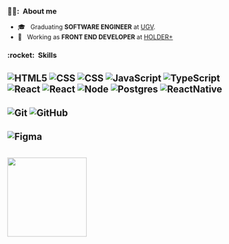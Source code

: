 <h3> 👨‍💻: &nbsp;About me </h3>

- 🎓 &nbsp; Graduating **SOFTWARE ENGINEER** at <a href="https://uniao.ugv.edu.br/">UGV</a>.
- 💼 &nbsp; Working as **FRONT END DEVELOPER** at <a href="https://holderplus.com.br/">HOLDER+</a>

<h3> :rocket:&nbsp; Skills </h3>
 
  ![HTML5](https://img.shields.io/badge/-HTML5-333333?style=flat&logo=HTML5)
  ![CSS](https://img.shields.io/badge/-CSS-333333?style=flat&logo=CSS3&logoColor=1572B6)
  ![CSS](https://img.shields.io/badge/-Sass-333333?style=flat&logo=sass)
  ![JavaScript](https://img.shields.io/badge/-JavaScript-333333?style=flat&logo=javascript)
  ![TypeScript](https://img.shields.io/badge/-Typescript-333333?style=flat&logo=typescript)
  ![React](https://img.shields.io/badge/-React-333333?style=flat&logo=react)
  ![React](https://img.shields.io/badge/-Next-333333?style=flat&logo=react)
  ![Node](https://img.shields.io/badge/-NodeJS-333333?style=flat&logo=node.js) 
  ![Postgres](https://img.shields.io/badge/-PostgreSQL-333333?style=flat&logo=postgresql)
  ![ReactNative](https://img.shields.io/badge/-React%20Native-333333?style=flat&logo=react)
  --
  
  ![Git](https://img.shields.io/badge/-Git-333333?style=flat&logo=git)
  ![GitHub](https://img.shields.io/badge/-GitHub-333333?style=flat&logo=github)
  --
  
  ![Figma](https://img.shields.io/badge/-Figma-333333?style=flat&logo=figma&logoColor=007ACC)
  --

<br/>

<a href="https://github.com/wesleyestacio">
  <img height="180em" src="https://github-readme-stats.vercel.app/api?username=wesleyestacio&theme=dracula&show_icons=true" />
</a>

